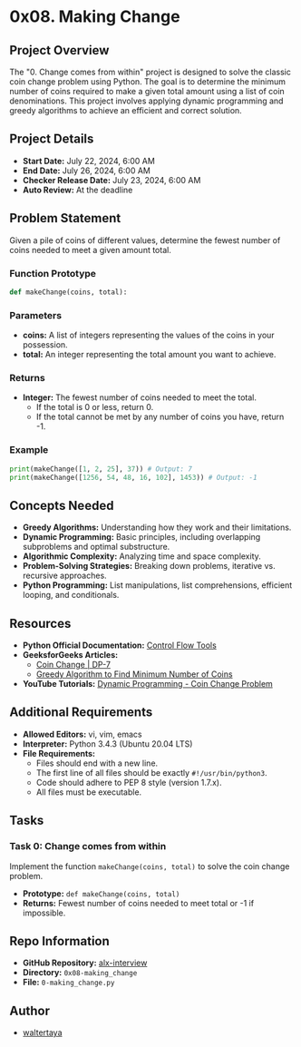 # 0x08. Making Change

## Project Overview

The "0. Change comes from within" project is designed to solve the classic coin change problem using Python. The goal is to determine the minimum number of coins required to make a given total amount using a list of coin denominations. This project involves applying dynamic programming and greedy algorithms to achieve an efficient and correct solution.

## Project Details

- **Start Date:** July 22, 2024, 6:00 AM
- **End Date:** July 26, 2024, 6:00 AM
- **Checker Release Date:** July 23, 2024, 6:00 AM
- **Auto Review:** At the deadline

## Problem Statement

Given a pile of coins of different values, determine the fewest number of coins needed to meet a given amount total.

### Function Prototype

```python
def makeChange(coins, total):
```

### Parameters

- **coins:** A list of integers representing the values of the coins in your possession.
- **total:** An integer representing the total amount you want to achieve.

### Returns

- **Integer:** The fewest number of coins needed to meet the total.
  - If the total is 0 or less, return 0.
  - If the total cannot be met by any number of coins you have, return -1.

### Example

```python
print(makeChange([1, 2, 25], 37)) # Output: 7
print(makeChange([1256, 54, 48, 16, 102], 1453)) # Output: -1
```

## Concepts Needed

- **Greedy Algorithms:** Understanding how they work and their limitations.
- **Dynamic Programming:** Basic principles, including overlapping subproblems and optimal substructure.
- **Algorithmic Complexity:** Analyzing time and space complexity.
- **Problem-Solving Strategies:** Breaking down problems, iterative vs. recursive approaches.
- **Python Programming:** List manipulations, list comprehensions, efficient looping, and conditionals.

## Resources

- **Python Official Documentation:** [Control Flow Tools](https://docs.python.org/3/tutorial/controlflow.html)
- **GeeksforGeeks Articles:**
  - [Coin Change | DP-7](https://www.geeksforgeeks.org/coin-change-dp-7/)
  - [Greedy Algorithm to Find Minimum Number of Coins](https://www.geeksforgeeks.org/greedy-algorithm-to-find-minimum-number-of-coins/)
- **YouTube Tutorials:** [Dynamic Programming - Coin Change Problem](https://www.youtube.com/watch?v=U95O6ddTk3I)

## Additional Requirements

- **Allowed Editors:** vi, vim, emacs
- **Interpreter:** Python 3.4.3 (Ubuntu 20.04 LTS)
- **File Requirements:**
  - Files should end with a new line.
  - The first line of all files should be exactly `#!/usr/bin/python3`.
  - Code should adhere to PEP 8 style (version 1.7.x).
  - All files must be executable.

## Tasks

### Task 0: Change comes from within

Implement the function `makeChange(coins, total)` to solve the coin change problem. 

- **Prototype:** `def makeChange(coins, total)`
- **Returns:** Fewest number of coins needed to meet total or -1 if impossible.

## Repo Information

- **GitHub Repository:** [alx-interview](https://github.com/Simplyneliswa/alx-interview)
- **Directory:** `0x08-making_change`
- **File:** `0-making_change.py`

## Author

- [waltertaya](https://www.github.com/waltertaya)
